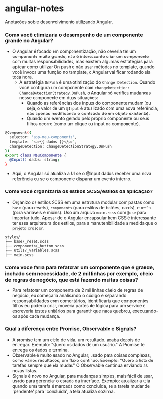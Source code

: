 # angular-notes

Anotações sobre desenvolvimento utilizando Angular.

### Como você otimizaria o desempenho de um componente grande no Angular?

- O Angular é focado em componentização, não deveria ter um componente muito grande, não é interessante criar um componente com muitas responsabilidades, mas existem algumas estratégias para aplicar como utilizar On push e não usar métodos no template, quando você invoca uma função no template, o Angular vai ficar rodando ela toda hora.
   - A estratégia ```OnPush``` é uma otimização do ```Change Detection```. Quando você configura um componente com ```changeDetection: ChangeDetectionStrategy.OnPush```, o Angular só verifica mudanças nesse componente em duas        situações:
      - Quando as referências dos inputs do componente mudam (ou seja, o valor de um ```@Input``` é atualizado com uma nova referência, não apenas modificando o conteúdo de um objeto existente).
      - Quando um evento gerado pelo próprio componente ou seus filhos ocorre (como um clique ou input no componente).

``` bash
@Component({
  selector: 'app-meu-componente',
  template: `<p>{{ dados }}</p>`,
  changeDetection: ChangeDetectionStrategy.OnPush
})
export class MeuComponente {
  @Input() dados: string;
}
```
- Aqui, o Angular só atualiza a UI se o @Input dados receber uma nova referência ou se o componente disparar um evento interno.

### Como você organizaria os estilos SCSS/estilos da aplicação?

- Organizo os estilos SCSS em uma estrutura modular com pastas como ```base``` (para resets), ```components``` (para estilos de botões, cards), e ```utils``` (para variáveis e mixins). Uso um arquivo ```main.scss``` com ```@use``` para importar tudo. Apesar de o Angular encapsular bem CSS é interessante ter essa arquitetura dos estilos, para a manutenibilidade a medida que o projeto crescer.

``` bash
styles/
├── base/_reset.scss
├── components/_button.scss
├── utils/_variables.scss
├── main.scss
```

### Como você faria para refatorar um componente que é grande, inchado sem necessidade, de 2 mil linhas por exemplo, cheio de regras de negócio, que está fazendo muitas coisas?

- Para refatorar um componente de 2 mil linhas cheio de regras de negócio, eu começaria analisando o código e separando responsabilidades com comentários, identificaria que componentes filhos eu poderia criar, moveria partes de lógica para um service e escreveria testes unitários para garantir que nada quebrou, executando-os após cada mudança.

### Qual a diferença entre Promise, Observable e Signals?

- A promise tem um ciclo de vida, um resultado, acaba depois de entregar. Exemplo: "Quero os dados de um usuário." A Promise te entrega os dados e termina.
- Observable é muito usado no Angular, usado para coisas complexas, como vários resultados, um fluxo contínuo. Exemplo: "Quero a lista de tarefas sempre que ela mudar." O Observable continua enviando as novas listas.
- Signals é novo no Angular, para mudanças simples, mais fácil de usar, usado para gerenciar o estado da interface. Exemplo: atualizar a tela quando uma tarefa é marcada como concluída, se a tarefa mudar de 'pendente' para 'concluída', a tela atualiza sozinha.
